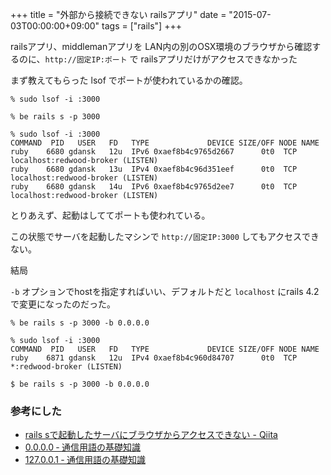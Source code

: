 +++
title = "外部から接続できない railsアプリ"
date = "2015-07-03T00:00:00+09:00"
tags = ["rails"]
+++

railsアプリ、middlemanアプリを
LAN内の別のOSX環境のブラウザから確認するのに、`http://固定IP:ポート` で railsアプリだけがアクセスできなかった

まず教えてもらった lsof でポートが使われているかの確認。

```
% sudo lsof -i :3000
```

```
% be rails s -p 3000

% sudo lsof -i :3000
COMMAND  PID   USER   FD   TYPE             DEVICE SIZE/OFF NODE NAME
ruby    6680 gdansk   12u  IPv6 0xaef8b4c9765d2667      0t0  TCP localhost:redwood-broker (LISTEN)
ruby    6680 gdansk   13u  IPv4 0xaef8b4c96d351eef      0t0  TCP localhost:redwood-broker (LISTEN)
ruby    6680 gdansk   14u  IPv6 0xaef8b4c9765d2ee7      0t0  TCP localhost:redwood-broker (LISTEN)
```

とりあえず、起動はしててポートも使われている。

この状態でサーバを起動したマシンで `http://固定IP:3000` してもアクセスできない。

結局

`-b` オプションでhostを指定すればいい、デフォルトだと `localhost` にrails 4.2 で変更になったのだった。

```
% be rails s -p 3000 -b 0.0.0.0

% sudo lsof -i :3000
COMMAND  PID   USER   FD   TYPE             DEVICE SIZE/OFF NODE NAME
ruby    6871 gdansk   12u  IPv4 0xaef8b4c960d84707      0t0  TCP *:redwood-broker (LISTEN)
```




```
$ be rails s -p 3000 -b 0.0.0.0
```

### 参考にした

- [rails sで起動したサーバにブラウザからアクセスできない \- Qiita](http://qiita.com/tmf16/items/bb789a45c0f456eac11f)
- [0\.0\.0\.0 ‐ 通信用語の基礎知識](http://www.wdic.org/w/WDIC/0.0.0.0)
- [127\.0\.0\.1 ‐ 通信用語の基礎知識](http://www.wdic.org/w/WDIC/127.0.0.1)